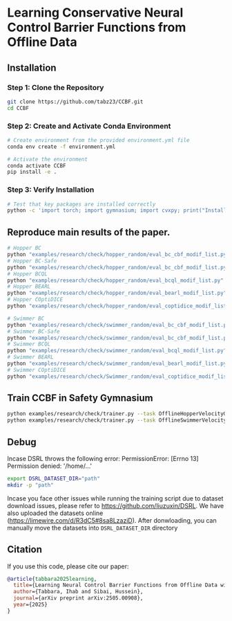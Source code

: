 
# Learning Conservative Neural Control Barrier Functions from Offline Data

## Installation


### Step 1: Clone the Repository
```bash
git clone https://github.com/tabz23/CCBF.git
cd CCBF
```

### Step 2: Create and Activate Conda Environment
```bash
# Create environment from the provided environment.yml file
conda env create -f environment.yml

# Activate the environment
conda activate CCBF
pip install -e .
```

### Step 3: Verify Installation
```bash
# Test that key packages are installed correctly
python -c 'import torch; import gymnasium; import cvxpy; print("Installation successful!")'
```



## Reproduce main results of the paper.
```bash
# Hopper BC
python "examples/research/check/hopper_random/eval_bc_cbf_modif_list.py" --path "logs/OfflineHopperVelocityGymnasium-v1-cost-20/BC-all_cost20_seed10-0912"  --eval_episode 20 --device cpu
# Hopper BC-Safe
python "examples/research/check/hopper_random/eval_bc_cbf_modif_list.py" --path "logs/OfflineHopperVelocityGymnasium-v1-cost-20/BC-safe_bc_modesafe_cost20_seed20-70bc" --eval_episode 20 --device cpu
# Hopper BCQL
python "examples/research/check/hopper_random/eval_bcql_modif_list.py" --path "logs/OfflineHopperVelocityGymnasium-v1-cost-20/BCQL_cost20_seed20-257f" --eval_episodes 20  --device cpu
# Hopper BEARL
python "examples/research/check/hopper_random/eval_bearl_modif_list.py" --path "logs/OfflineHopperVelocityGymnasium-v1-cost-20/BEARL_cost20-7857" --eval_episodes 20  --device cpu
# Hopper COptiDICE
python "examples/research/check/hopper_random/eval_coptidice_modif_list.py" --path "logs/OfflineHopperVelocityGymnasium-v1-cost-20/COptiDICE_cost20_seed20-37f3"  --eval_episodes 20  --device cpu

# Swimmer BC
python "examples/research/check/swimmer_random/eval_bc_cbf_modif_list.py"  --path "logs/OfflineSwimmerVelocityGymnasium-v1-cost-20/BC-all_cost20-d567/BC-all_cost20-d567"  --eval_episode 20 --device cpu
# Swimmer BC-Safe
python "examples/research/check/swimmer_random/eval_bc_cbf_modif_list.py"  --path "logs/OfflineSwimmerVelocityGymnasium-v1-cost-20/BC-safe_bc_modesafe_cost20_seed20-2180/BC-safe_bc_modesafe_cost20_seed20-2180" --eval_episode 20 --device cpu
# Swimmer BCQL
python "examples/research/check/swimmer_random/eval_bcql_modif_list.py" --path "logs/OfflineSwimmerVelocityGymnasium-v1-cost-20/BCQL_cost20_seed20-b8c5/BCQL_cost20_seed20-b8c5" --eval_episodes 20
# Swimmer BEARL
python "examples/research/check/swimmer_random/eval_bearl_modif_list.py" --path "logs/OfflineSwimmerVelocityGymnasium-v1-cost-20/BEARL_cost20_seed10-f1fd/BEARL_cost20_seed10-f1fd" --eval_episodes 20
# Swimmer COptiDICE
python "examples/research/check/Swimmer_random/eval_coptidice_modif_list.py" --path "logs/OfflineSwimmerVelocityGymnasium-v1-cost-20/COptiDICE_cost20-3187/COptiDICE_cost20-3187" --eval_episodes 20
```

## Train CCBF in Safety Gymnasium 
```bash
python examples/research/check/trainer.py --task OfflineHopperVelocityGymnasium-v1  --device="cuda" --cql 0.1 --temp 1 --detach True --batch_size 256  --num_action_samples_cql 10 --seed 7 --train_steps 50000 --w_grad 2
python examples/research/check/trainer.py --task OfflineSwimmerVelocityGymnasium-v1  -device="cuda" --cql 1 --temp 0.5 --detach True --batch_size 256 - --num_action_samples_cql 10 --seed 7 --w_grad 2 --train_steps 15000
```
## Debug
Incase DSRL throws the following error: PermissionError: [Errno 13] Permission denied: '/home/...' 
```bash
export DSRL_DATASET_DIR="path"
mkdir -p "path"
```
Incase you face other issues while running the training script due to dataset download issues, please refer to https://github.com/liuzuxin/DSRL.
We have also uploaded the datasets online (https://limewire.com/d/R3dC5#8sa8LzaziD). After donwloading, you can manually move the datasets into ```DSRL_DATASET_DIR``` directory

## Citation
If you use this code, please cite our paper:
```bibtex
@article{tabbara2025learning,
  title={Learning Neural Control Barrier Functions from Offline Data with Conservatism},
  author={Tabbara, Ihab and Sibai, Hussein},
  journal={arXiv preprint arXiv:2505.00908},
  year={2025}
}
```

